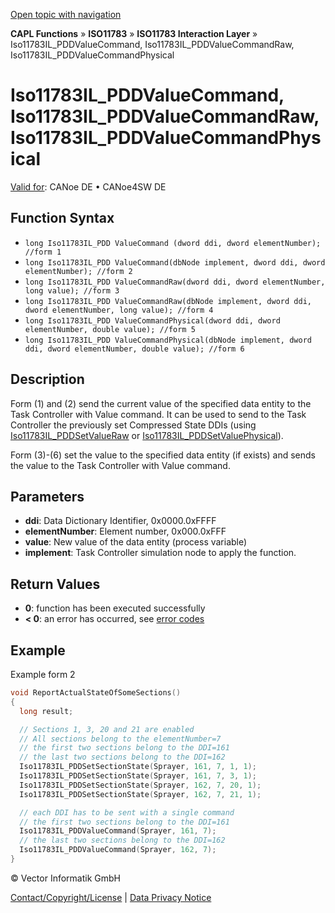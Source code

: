 [Open topic with navigation](../../../../../../CANoeDEFamily.htm#Topics/CAPLFunctions/ISO11783/ISOInteractionLayer/Functions/CAPLfunctionIso11783ILPDDValueCommand.md)

**CAPL Functions** » **ISO11783** » **ISO11783 Interaction Layer** » Iso11783IL_PDDValueCommand, Iso11783IL_PDDValueCommandRaw, Iso11783IL_PDDValueCommandPhysical

# Iso11783IL_PDDValueCommand, Iso11783IL_PDDValueCommandRaw, Iso11783IL_PDDValueCommandPhysical

[Valid for](../../../../Shared/FeatureAvailability.md): CANoe DE • CANoe4SW DE

## Function Syntax

- `long Iso11783IL_PDD ValueCommand (dword ddi, dword elementNumber); //form 1`
- `long Iso11783IL_PDD ValueCommand(dbNode implement, dword ddi, dword elementNumber); //form 2`
- `long Iso11783IL_PDD ValueCommandRaw(dword ddi, dword elementNumber, long value); //form 3`
- `long Iso11783IL_PDD ValueCommandRaw(dbNode implement, dword ddi, dword elementNumber, long value); //form 4`
- `long Iso11783IL_PDD ValueCommandPhysical(dword ddi, dword elementNumber, double value); //form 5`
- `long Iso11783IL_PDD ValueCommandPhysical(dbNode implement, dword ddi, dword elementNumber, double value); //form 6`

## Description

Form (1) and (2) send the current value of the specified data entity to the Task Controller with Value command. It can be used to send to the Task Controller the previously set Compressed State DDIs (using [Iso11783IL_PDDSetValueRaw](CAPLfunctionIso11783ILPDDSetValueRaw.md) or [Iso11783IL_PDDSetValuePhysical](CAPLfunctionIso11783ILPDDSetValueRaw.md)).

Form (3)-(6) set the value to the specified data entity (if exists) and sends the value to the Task Controller with Value command.

## Parameters

- **ddi**: Data Dictionary Identifier, 0x0000.0xFFFF
- **elementNumber**: Element number, 0x000.0xFFF
- **value**: New value of the data entity (process variable)
- **implement**: Task Controller simulation node to apply the function.

## Return Values

- **0**: function has been executed successfully
- **< 0**: an error has occurred, see [error codes](../../../CAPLfunctionsISOj1939ErrorCodes.md)

## Example

Example form 2

```c
void ReportActualStateOfSomeSections()
{
  long result;

  // Sections 1, 3, 20 and 21 are enabled
  // All sections belong to the elementNumber=7
  // the first two sections belong to the DDI=161
  // the last two sections belong to the DDI=162
  Iso11783IL_PDDSetSectionState(Sprayer, 161, 7, 1, 1);
  Iso11783IL_PDDSetSectionState(Sprayer, 161, 7, 3, 1);
  Iso11783IL_PDDSetSectionState(Sprayer, 162, 7, 20, 1);
  Iso11783IL_PDDSetSectionState(Sprayer, 162, 7, 21, 1);

  // each DDI has to be sent with a single command
  // the first two sections belong to the DDI=161
  Iso11783IL_PDDValueCommand(Sprayer, 161, 7);
  // the last two sections belong to the DDI=162
  Iso11783IL_PDDValueCommand(Sprayer, 162, 7);
}
```

© Vector Informatik GmbH

[Contact/Copyright/License](../../../../Shared/ContactCopyrightLicense.md) | [Data Privacy Notice](https://www.vector.com/int/en/company/get-info/privacy-policy/)
